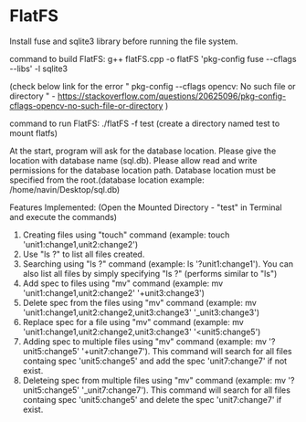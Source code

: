 # FlatFS


Install fuse and sqlite3 library before running the file system.

command to build FlatFS: g++ flatFS.cpp  -o flatFS 'pkg-config fuse --cflags --libs' -l sqlite3 

(check below link for the error " pkg-config --cflags opencv: No such file or directory " - https://stackoverflow.com/questions/20625096/pkg-config-cflags-opencv-no-such-file-or-directory )

command to run FlatFS: ./flatFS -f test (create a directory named test to mount flatfs)

At the start, program will ask for the database location. Please give the location with database name (sql.db). Please allow read and write permissions for the database location path. Database location must be specified from the root.(database location example: /home/navin/Desktop/sql.db)

Features Implemented: (Open the Mounted Directory - "test" in Terminal and execute the commands)

1. Creating files using "touch" command (example: touch 'unit1:change1,unit2:change2')
2. Use "ls ?" to list all files created.
3. Searching using "ls ?" command (example: ls '?unit1:change1'). You can also list all files by simply specifying "ls ?" (performs similar to "ls")
4. Add spec to files using "mv" command (example: mv 'unit1:change1,unit2:change2' '+unit3:change3')
5. Delete spec from the files using "mv" command (example: mv 'unit1:change1,unit2:change2,unit3:change3' '_unit3:change3')
6. Replace spec for a file using "mv" command (example: mv 'unit1:change1,unit2:change2,unit3:change3' '<unit5:change5')
7. Adding spec to multiple files using "mv" command (example: mv '?unit5:change5' '+unit7:change7'). This command will search for all files containg spec 'unit5:change5' and add the spec 'unit7:change7' if not exist.
8. Deleteing spec from multiple files using "mv" command (example: mv '?unit5:change5' '_unit7:change7'). This command will search for all files containg spec 'unit5:change5' and delete the spec 'unit7:change7' if exist.
